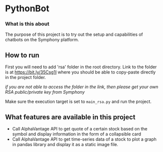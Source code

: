 # PythonBot
### What is this about
The purpose of this project is to try out the setup and capabilities of chatbots on the Symphony platform.  

## How to run
First you will need to add 'rsa' folder in the root directory. Link to
the folder is at https://bit.ly/35Csg1I where you should be able to
copy-paste directly in the project folder.
 
*if you are not able to access the folder in the link, then please get
your own RSA public/private key from Symphony*

Make sure the execution target is set to `main_rsa.py` and run the
project.

## What features are available in this project
* Call AlphaVantage API to get quote of a certain stock based on the
  symbol and display information in the form of a collapsible card
* Call AlphaVantage API to get time-series data of a stock to plot a
  graph in pandas library and display it as a static image file.
